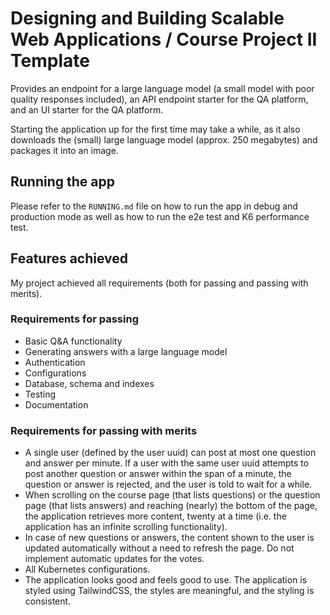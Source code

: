 # Designing and Building Scalable Web Applications / Course Project II Template

Provides an endpoint for a large language model (a small model with poor quality responses included), an API endpoint starter for the QA platform, and an UI starter for the QA platform.

Starting the application up for the first time may take a while, as it also downloads the (small) large language model (approx. 250 megabytes) and packages it into an image.

## Running the app

Please refer to the `RUNNING.md` file on how to run the app in debug and production mode as well as how to run the e2e test and K6 performance test.

## Features achieved
My project achieved all requirements (both for passing and passing with merits).
### Requirements for passing
- Basic Q&A functionality
- Generating answers with a large language model
- Authentication
- Configurations
- Database, schema and indexes
- Testing
- Documentation

### Requirements for passing with merits
- A single user (defined by the user uuid) can post at most one question and answer per minute. If a user with the same user uuid attempts to post another question or answer within the span of a minute, the question or answer is rejected, and the user is told to wait for a while.
- When scrolling on the course page (that lists questions) or the question page (that lists answers) and reaching (nearly) the bottom of the page, the application retrieves more content, twenty at a time (i.e. the application has an infinite scrolling functionality).
- In case of new questions or answers, the content shown to the user is updated automatically without a need to refresh the page. Do not implement automatic updates for the votes.
- All Kubernetes configurations.
- The application looks good and feels good to use. The application is styled using TailwindCSS, the styles are meaningful, and the styling is consistent. 